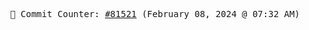 <p align="center">
    <samp>
        📮 Commit Counter: <a href="https://github.com/Javascript-void0/Javascript-void0/commits/main">#81521</a> (February 08, 2024 @ 07:32 AM)
    </samp>
</p>